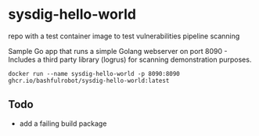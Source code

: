 # sysdig-hello-world

repo with a test container image to test vulnerabilities pipeline scanning

Sample Go app that runs a simple Golang webserver on port 8090 - Includes a third party library (logrus) for scanning demonstration purposes.

`docker run --name sysdig-hello-world -p 8090:8090 ghcr.io/bashfulrobot/sysdig-hello-world:latest`

## Todo

- add a failing build package
